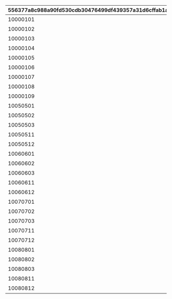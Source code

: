 |556377a8c988a90fd530cdb30476499df439357a31d6cffab1a9cdda3593d26e|0c566f736a276fee87388c49d99ba2fb311fd65642e15c0364efcd6d6c742c7b|ff83082fe2897cbf052d0ae53e285f60d16a38fd1ad43f79c3c2df366b667220|7cbe337f03d4eca9349bae39b2246431b4de61be356bd02865a6eb3d5081977c|4b71227cccf5bb25edb1c94ad8df35b7dd99d57ee41a25f42a3e1d0c9409812c|ed196a32de92e29f80567230cfd6d09bcece1270649cb8df58751d0c4c431847|7ff4b525d8ece139f5499bcdb1a38b3384f3879cd51d493cef44952fb66cad5b|070e538810eb76980ee70d7ddaa3f5ce9ee4c2ed0c42605552e7c665f96ccb61|8a2312bf1b1f74fb73db529ec5f7979ed34c4a89beba8997c5bc228876fab128|f3f21f12ff6a8e76fd03fc5c9f28dc3e4442f86f16895f3cfee308cdce24c44c|abcbc678ee58c8d5a95572f5060156672255f3e238cd2ce2351688f9b05bb73c|
| --- | --- | --- | --- | --- | --- | --- | --- | --- | --- | --- |
|10000101|0|1回バトルしよう|10000101|1|2021/08/17 12:00:00|2021/08/24 11:59:59|7000|0|1000|10|
|10000102|0|5回バトルしよう|10000102|5|2021/08/17 12:00:00|2021/08/24 11:59:59|7000|0|1000|10|
|10000103|0|10回バトルしよう|10000103|10|2021/08/17 12:00:00|2021/08/24 11:59:59|7000|0|1000|10|
|10000104|0|15回バトルしよう|10000104|15|2021/08/17 12:00:00|2021/08/24 11:59:59|7000|0|1000|10|
|10000105|0|20回バトルしよう|10000105|20|2021/08/17 12:00:00|2021/08/24 11:59:59|7000|0|1000|10|
|10000106|0|25回バトルしよう|10000106|25|2021/08/17 12:00:00|2021/08/24 11:59:59|7000|0|1000|10|
|10000107|0|30回バトルしよう|10000107|30|2021/08/17 12:00:00|2021/08/24 11:59:59|7000|0|1000|10|
|10000108|0|35回バトルしよう|10000108|35|2021/08/17 12:00:00|2021/08/24 11:59:59|7000|0|1000|10|
|10000109|0|40回バトルしよう|10000109|40|2021/08/17 12:00:00|2021/08/24 11:59:59|7000|0|1000|10|
|10050501|1005|ミソラに累積300万ダメージ与えよう|10050501|3000000|2021/08/17 12:00:00|2021/08/24 11:59:59|7001|0|1005|50|
|10050502|1005|ミソラに累積900万ダメージ与えよう|10050502|9000000|2021/08/17 12:00:00|2021/08/24 11:59:59|7001|0|1005|50|
|10050503|1005|ミソラに累積1500万ダメージ与えよう|10050503|15000000|2021/08/17 12:00:00|2021/08/24 11:59:59|7001|0|1005|50|
|10050511|1005|ミソラに1度のバトルで100万ダメージ与えよう|10050511|1|2021/08/17 12:00:00|2021/08/24 11:59:59|7002|1000000|1005|51|
|10050512|1005|ミソラに1度のバトルで300万ダメージ与えよう|10050512|1|2021/08/17 12:00:00|2021/08/24 11:59:59|7002|3000000|1005|51|
|10060601|1006|ランファに累積500万ダメージ与えよう|10060601|5000000|2021/08/17 12:00:00|2021/08/24 11:59:59|7001|0|1006|60|
|10060602|1006|ランファに累積1500万ダメージ与えよう|10060602|15000000|2021/08/17 12:00:00|2021/08/24 11:59:59|7001|0|1006|60|
|10060603|1006|ランファに累積2400万ダメージ与えよう|10060603|24000000|2021/08/17 12:00:00|2021/08/24 11:59:59|7001|0|1006|60|
|10060611|1006|ランファに1度のバトルで200万ダメージ与えよう|10060611|1|2021/08/17 12:00:00|2021/08/24 11:59:59|7002|2000000|1006|61|
|10060612|1006|ランファに1度のバトルで500万ダメージ与えよう|10060612|1|2021/08/17 12:00:00|2021/08/24 11:59:59|7002|5000000|1006|61|
|10070701|1007|アゾールドに累積300万ダメージ与えよう|10070701|3000000|2021/08/17 12:00:00|2021/08/24 11:59:59|7001|0|1007|70|
|10070702|1007|アゾールドに累積900万ダメージ与えよう|10070702|9000000|2021/08/17 12:00:00|2021/08/24 11:59:59|7001|0|1007|70|
|10070703|1007|アゾールドに累積1500万ダメージ与えよう|10070703|15000000|2021/08/17 12:00:00|2021/08/24 11:59:59|7001|0|1007|70|
|10070711|1007|アゾールドに1度のバトルで100万ダメージ与えよう|10070711|1|2021/08/17 12:00:00|2021/08/24 11:59:59|7002|1000000|1007|71|
|10070712|1007|アゾールドに1度のバトルで300万ダメージ与えよう|10070712|1|2021/08/17 12:00:00|2021/08/24 11:59:59|7002|3000000|1007|71|
|10080801|1008|カリザに累積500万ダメージ与えよう|10080801|5000000|2021/08/17 12:00:00|2021/08/24 11:59:59|7001|0|1008|80|
|10080802|1008|カリザに累積1500万ダメージ与えよう|10080802|15000000|2021/08/17 12:00:00|2021/08/24 11:59:59|7001|0|1008|80|
|10080803|1008|カリザに累積2400万ダメージ与えよう|10080803|24000000|2021/08/17 12:00:00|2021/08/24 11:59:59|7001|0|1008|80|
|10080811|1008|カリザに1度のバトルで200万ダメージ与えよう|10080811|1|2021/08/17 12:00:00|2021/08/24 11:59:59|7002|2000000|1008|81|
|10080812|1008|カリザに1度のバトルで500万ダメージ与えよう|10080812|1|2021/08/17 12:00:00|2021/08/24 11:59:59|7002|5000000|1008|81|